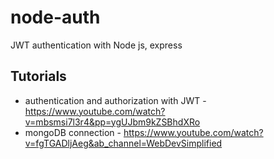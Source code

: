 # node-auth

JWT authentication with Node js, express

## Tutorials

- authentication and authorization with JWT - https://www.youtube.com/watch?v=mbsmsi7l3r4&pp=ygUJbm9kZSBhdXRo
- mongoDB connection - https://www.youtube.com/watch?v=fgTGADljAeg&ab_channel=WebDevSimplified
